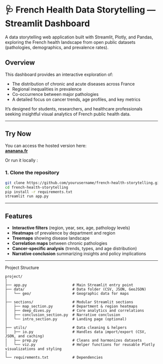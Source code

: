 # 🩺 French Health Data Storytelling — Streamlit Dashboard

A data storytelling web application built with Streamlit, Plotly, and Pandas, exploring the French health landscape from open public datasets (pathologies, demographics, and prevalence rates).  

## Overview

This dashboard provides an interactive exploration of:
- The distribution of chronic and acute diseases across France  
- Regional inequalities in prevalence  
- Co-occurrence between major pathologies  
- A detailed focus on cancer trends, age profiles, and key metrics  

It’s designed for students, researchers, and healthcare professionals seeking insightful visual analytics of French public health data.

---

## Try Now

You can access the hosted version here:  
**[ananana.fr](https://ananana.fr)**

Or run it locally :
### 1. Clone the repository
```bash
git clone https://github.com/yourusername/french-health-storytelling.git
cd french-health-storytelling
pip install -r requirements.txt
streamlit run app.py
```
---

## Features

- **Interactive filters** (region, year, sex, age, pathology levels)  
- **Heatmaps** of prevalence by department and region  
- **Treemaps** showing disease landscape  
- **Correlation maps** between chronic pathologies  
- **Cancer-specific analysis** (trends, types, and age distribution)  
- **Narrative conclusion** summarizing insights and policy implications  

---

Project Structure

```
project/
│
├── app.py                     # Main Streamlit entry point
├── data/                      # Data folder (CSV, JSON, GeoJSON)
│   └── geo/                   # Geographic data for maps
│
├── sections/                  # Modular Streamlit sections
│   ├── map_section.py         # Department & region heatmaps
│   ├── deep_dives.py          # Core analytics and correlations
│   ├── conclusion_section.py  # Narrative conclusion
│   └── intro_section.py       # Landing page (optional)
│
├── utils/                     # Data cleaning & helpers
│   ├── io.py                  # Handles data import/export (CSV, JSON, and caching)
│   ├── prep.py                # Cleans and harmonizes datasets
│   └── viz.py                 # Helper functions for reusable Plotly visualizations and styling
│
└── requirements.txt           # Dependencies
```